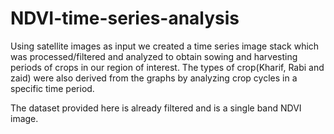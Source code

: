 # NDVI-time-series-analysis

Using satellite images as input we created a time series image stack which was processed/filtered 
and analyzed to obtain sowing and harvesting periods of crops in our region of interest.
The types of crop(Kharif, Rabi and zaid) were also derived from the graphs by analyzing 
crop cycles in a specific time period.

The dataset provided here is already filtered and is a single band NDVI image.

